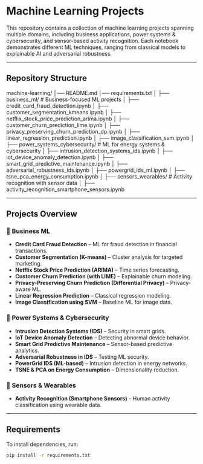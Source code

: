 # Machine Learning Projects

This repository contains a collection of machine learning projects spanning multiple domains, including business applications, power systems & cybersecurity, and sensor-based activity recognition. Each notebook demonstrates different ML techniques, ranging from classical models to explainable AI and adversarial robustness.

---

##  Repository Structure

machine-learning/
│── README.md
│── requirements.txt
│
├── business_ml/ # Business-focused ML projects
│ ├── credit_card_fraud_detection.ipynb
│ ├── customer_segmentation_kmeans.ipynb
│ ├── netflix_stock_price_prediction_arima.ipynb
│ ├── customer_churn_prediction_lime.ipynb
│ ├── privacy_preserving_churn_prediction_dp.ipynb
│ ├── linear_regression_prediction.ipynb
│ ├── image_classification_svm.ipynb
│
├── power_systems_cybersecurity/ # ML for energy systems & cybersecurity
│ ├── intrusion_detection_systems_ids.ipynb
│ ├── iot_device_anomaly_detection.ipynb
│ ├── smart_grid_predictive_maintenance.ipynb
│ ├── adversarial_robustness_ids.ipynb
│ ├── powergrid_ids_ml.ipynb
│ ├── tsne_pca_energy_consumption.ipynb
│
├── sensors_wearables/ # Activity recognition with sensor data
│ ├── activity_recognition_smartphone_sensors.ipynb



---

## Projects Overview

### 🔹 Business ML
- **Credit Card Fraud Detection** – ML for fraud detection in financial transactions.  
- **Customer Segmentation (K-means)** – Cluster analysis for targeted marketing.  
- **Netflix Stock Price Prediction (ARIMA)** – Time series forecasting.  
- **Customer Churn Prediction (with LIME)** – Explainable churn modeling.  
- **Privacy-Preserving Churn Prediction (Differential Privacy)** – Privacy-aware ML.  
- **Linear Regression Prediction** – Classical regression modeling.  
- **Image Classification using SVM** – Baseline ML for image data.  

### 🔹 Power Systems & Cybersecurity
- **Intrusion Detection Systems (IDS)** – Security in smart grids.  
- **IoT Device Anomaly Detection** – Detecting abnormal device behavior.  
- **Smart Grid Predictive Maintenance** – Sensor-based predictive analytics.  
- **Adversarial Robustness in IDS** – Testing ML security.  
- **PowerGrid IDS (ML-based)** – Intrusion detection in energy networks.  
- **TSNE & PCA on Energy Consumption** – Dimensionality reduction.  

### 🔹 Sensors & Wearables
- **Activity Recognition (Smartphone Sensors)** – Human activity classification using wearable data.  

---

## Requirements

To install dependencies, run:

```bash
pip install -r requirements.txt




